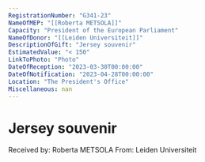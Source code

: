 ```yaml
---
RegistrationNumber: "G341-23"
NameOfMEP: "[[Roberta METSOLA]]"
Capacity: "President of the European Parliament"
NameOfDonor: "[[Leiden Universiteit]]"
DescriptionOfGift: "Jersey souvenir"
EstimatedValue: "< 150"
LinkToPhoto: "Photo"
DateOfReception: "2023-03-30T00:00:00"
DateOfNotification: "2023-04-28T00:00:00"
Location: "The President's Office"
Miscellaneous: nan
---
```


# Jersey souvenir

Received by: Roberta METSOLA
From: Leiden Universiteit
